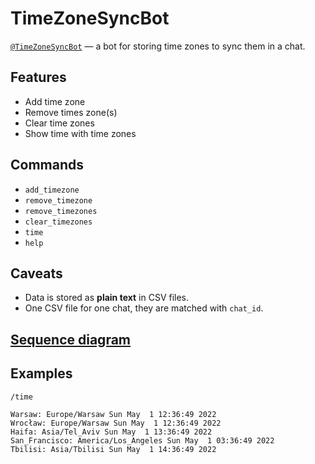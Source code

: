 # TimeZoneSyncBot
[`@TimeZoneSyncBot`](https://t.me/TimeZoneSyncBot) — a bot for storing time zones to sync them in a chat.

## Features
- Add time zone
- Remove times zone(s)
- Clear time zones
- Show time with time zones

## Commands
- `add_timezone`
- `remove_timezone`
- `remove_timezones`
- `clear_timezones`
- `time`
- `help`

## Caveats
- Data is stored as **plain text** in CSV files.
- One CSV file for one chat, they are matched with `chat_id`.

## [Sequence diagram](https://sequencediagram.org/index.html?presentationMode=readOnly#initialData=C4S2BsFMAIBUQLYwMoE8B2BjaAhA9sAFCEAOAhgE6iYjnrDQCqAzpBaZdbWfdAMIALMkXJUQNOg3wjO47r2m4ymANaR0AE2Is2AWgB8g4QC4A9KCTEjwA9OMBJdADc8awtdsFjAUQAekTABXYBgLGEw8BAQeLUJlUCdhGGlCaU8pZTVNYwAFCjxMSGZmaDDoCKiYgB10HMoyJBCKZmMa6HKhYAB9EFj4kESQ3AIlVXUtRRxM8fTRrI1jADEQTWgAMxAodbwKDuEeiZGpsc0AHl1dSens5a21nb3u3uIrk41Z4-mfX2AKeNLEDAAF54dBFdb5BClAQwDZQVJHa4ac6XRFvYzwJDQEFg5gvNHzD5I4x8MjgILgJLlQIUCjqBhhBEZN4o15fTEwFYArE4or45mE-Rs8ZLHbRBmA6Bcsq8vHCs4XeULRZi4QhDTcyD81kEkUqiji9WawgaSD9QbJXWaKydHXAYwAWSKzDIAHMYAB3MACbYGtWQDWM03mqkpQg6Cgo6zGZACPAe41AA)

## Examples
`/time`
```plaintext
Warsaw: Europe/Warsaw Sun May  1 12:36:49 2022
Wrocław: Europe/Warsaw Sun May  1 12:36:49 2022
Haifa: Asia/Tel_Aviv Sun May  1 13:36:49 2022
San_Francisco: America/Los_Angeles Sun May  1 03:36:49 2022
Tbilisi: Asia/Tbilisi Sun May  1 14:36:49 2022
```
